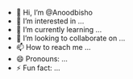 - 👋 Hi, I’m @Anoodbisho
- 👀 I’m interested in ...
- 🌱 I’m currently learning ...
- 💞️ I’m looking to collaborate on ...
- 📫 How to reach me ...
- 😄 Pronouns: ...
- ⚡ Fun fact: ...

<!---
Anoodbisho/Anoodbisho is a ✨ special ✨ repository because its `README.md` (this file) appears on your GitHub profile.
You can click the Preview link to take a look at your changes.
--->
